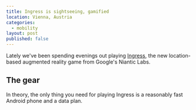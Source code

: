 ```yaml
---
title: Ingress is sightseeing, gamified
location: Vienna, Austria
categories:
  - mobility
layout: post
published: false
---
```

Lately we've been spending evenings out playing [Ingress](http://ingress.com), the new location-based augmented reality game from Google's Niantic Labs.

## The gear

In theory, the only thing you need for playing Ingress is a reasonably fast Android phone and a data plan.
